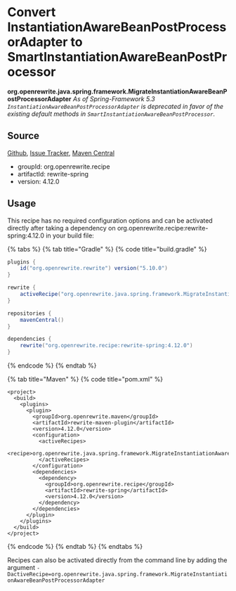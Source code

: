 # Convert InstantiationAwareBeanPostProcessorAdapter to SmartInstantiationAwareBeanPostProcessor

 **org.openrewrite.java.spring.framework.MigrateInstantiationAwareBeanPostProcessorAdapter** _As of Spring-Framework 5.3 `InstantiationAwareBeanPostProcessorAdapter` is deprecated in favor of the existing default methods in `SmartInstantiationAwareBeanPostProcessor`._

## Source

[Github](https://github.com/openrewrite/rewrite-spring), [Issue Tracker](https://github.com/openrewrite/rewrite-spring/issues), [Maven Central](https://search.maven.org/artifact/org.openrewrite.recipe/rewrite-spring/4.12.0/jar)

* groupId: org.openrewrite.recipe
* artifactId: rewrite-spring
* version: 4.12.0

## Usage

This recipe has no required configuration options and can be activated directly after taking a dependency on org.openrewrite.recipe:rewrite-spring:4.12.0 in your build file:

{% tabs %}
{% tab title="Gradle" %}
{% code title="build.gradle" %}
```groovy
plugins {
    id("org.openrewrite.rewrite") version("5.10.0")
}

rewrite {
    activeRecipe("org.openrewrite.java.spring.framework.MigrateInstantiationAwareBeanPostProcessorAdapter")
}

repositories {
    mavenCentral()
}

dependencies {
    rewrite("org.openrewrite.recipe:rewrite-spring:4.12.0")
}
```
{% endcode %}
{% endtab %}

{% tab title="Maven" %}
{% code title="pom.xml" %}
```markup
<project>
  <build>
    <plugins>
      <plugin>
        <groupId>org.openrewrite.maven</groupId>
        <artifactId>rewrite-maven-plugin</artifactId>
        <version>4.12.0</version>
        <configuration>
          <activeRecipes>
            <recipe>org.openrewrite.java.spring.framework.MigrateInstantiationAwareBeanPostProcessorAdapter</recipe>
          </activeRecipes>
        </configuration>
        <dependencies>
          <dependency>
            <groupId>org.openrewrite.recipe</groupId>
            <artifactId>rewrite-spring</artifactId>
            <version>4.12.0</version>
          </dependency>
        </dependencies>
      </plugin>
    </plugins>
  </build>
</project>
```
{% endcode %}
{% endtab %}
{% endtabs %}

Recipes can also be activated directly from the command line by adding the argument `-DactiveRecipe=org.openrewrite.java.spring.framework.MigrateInstantiationAwareBeanPostProcessorAdapter`


